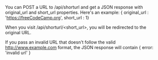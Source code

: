 You can POST a URL to /api/shorturl and get a JSON response with original_url and short_url properties. Here's an example: { original_url : 'https://freeCodeCamp.org', short_url : 1}

When you visit /api/shorturl/<short_url>, you will be redirected to the original URL.

If you pass an invalid URL that doesn't follow the valid http://www.example.com format, the JSON response will contain { error: 'invalid url' }
